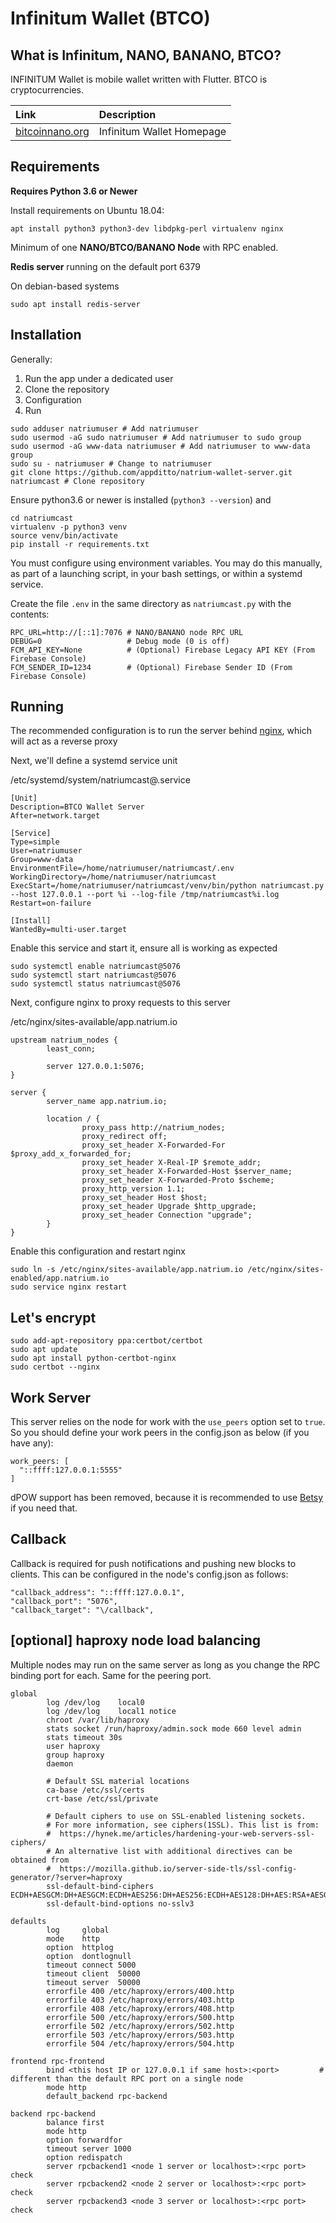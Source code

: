 # Infinitum Wallet (BTCO)

## What is Infinitum, NANO, BANANO, BTCO?

INFINITUM Wallet is mobile wallet written with Flutter. BTCO is cryptocurrencies.

| Link | Description |
| :----- | :------ |
[bitcoinnano.org](https://infinitum.bitcoinnano.org) | Infinitum Wallet Homepage

## Requirements

**Requires Python 3.6 or Newer**

Install requirements on Ubuntu 18.04:
```
apt install python3 python3-dev libdpkg-perl virtualenv nginx
```

Minimum of one **NANO/BTCO/BANANO Node** with RPC enabled.

**Redis server** running on the default port 6379

On debian-based systems

```
sudo apt install redis-server
```

## Installation

Generally:

1) Run the app under a dedicated user
2) Clone the repository
3) Configuration
4) Run

```
sudo adduser natriumuser # Add natriumuser
sudo usermod -aG sudo natriumuser # Add natriumuser to sudo group
sudo usermod -aG www-data natriumuser # Add natriumuser to www-data group
sudo su - natriumuser # Change to natriumuser
git clone https://github.com/appditto/natrium-wallet-server.git natriumcast # Clone repository
```

Ensure python3.6 or newer is installed (`python3 --version`) and

```
cd natriumcast
virtualenv -p python3 venv
source venv/bin/activate
pip install -r requirements.txt
```

You must configure using environment variables. You may do this manually, as part of a launching script, in your bash settings, or within a systemd service.

Create the file `.env` in the same directory as `natriumcast.py` with the contents:

```
RPC_URL=http://[::1]:7076 # NANO/BANANO node RPC URL
DEBUG=0                   # Debug mode (0 is off)
FCM_API_KEY=None          # (Optional) Firebase Legacy API KEY (From Firebase Console)
FCM_SENDER_ID=1234        # (Optional) Firebase Sender ID (From Firebase Console)
```

## Running

The recommended configuration is to run the server behind [nginx](https://www.nginx.com/), which will act as a reverse proxy

Next, we'll define a systemd service unit

/etc/systemd/system/natriumcast@.service
```
[Unit]
Description=BTCO Wallet Server
After=network.target

[Service]
Type=simple
User=natriumuser
Group=www-data
EnvironmentFile=/home/natriumuser/natriumcast/.env
WorkingDirectory=/home/natriumuser/natriumcast
ExecStart=/home/natriumuser/natriumcast/venv/bin/python natriumcast.py --host 127.0.0.1 --port %i --log-file /tmp/natriumcast%i.log
Restart=on-failure

[Install]
WantedBy=multi-user.target
```

Enable this service and start it, ensure all is working as expected

```
sudo systemctl enable natriumcast@5076
sudo systemctl start natriumcast@5076
sudo systemctl status natriumcast@5076
```

Next, configure nginx to proxy requests to this server

/etc/nginx/sites-available/app.natrium.io

```
upstream natrium_nodes {
        least_conn;

        server 127.0.0.1:5076;
}

server {
        server_name app.natrium.io;

        location / {
                proxy_pass http://natrium_nodes;
                proxy_redirect off;
                proxy_set_header X-Forwarded-For $proxy_add_x_forwarded_for;
                proxy_set_header X-Real-IP $remote_addr;
                proxy_set_header X-Forwarded-Host $server_name;
                proxy_set_header X-Forwarded-Proto $scheme;
                proxy_http_version 1.1;
                proxy_set_header Host $host;
                proxy_set_header Upgrade $http_upgrade;
                proxy_set_header Connection "upgrade";
        }
}

```

Enable this configuration and restart nginx

```
sudo ln -s /etc/nginx/sites-available/app.natrium.io /etc/nginx/sites-enabled/app.natrium.io
sudo service nginx restart
```

## Let's encrypt

```
sudo add-apt-repository ppa:certbot/certbot
sudo apt update
sudo apt install python-certbot-nginx 
sudo certbot --nginx
```

## Work Server

This server relies on the node for work with the `use_peers` option set to `true`. So you should define your work peers in the config.json as below (if you have any):

```
work_peers: [
  "::ffff:127.0.0.1:5555"
]
```

dPOW support has been removed, because it is recommended to use [Betsy](https://github.com/bbedward/betsy-middleware) if you need that.

## Callback

Callback is required for push notifications and pushing new blocks to clients. This can be configured in the node's config.json as follows:

```
"callback_address": "::ffff:127.0.0.1",
"callback_port": "5076",
"callback_target": "\/callback",
```

## [optional] haproxy node load balancing
Multiple nodes may run on the same server as long as you change the RPC binding port for each. Same for the peering port.
```
global
        log /dev/log    local0
        log /dev/log    local1 notice
        chroot /var/lib/haproxy
        stats socket /run/haproxy/admin.sock mode 660 level admin
        stats timeout 30s
        user haproxy
        group haproxy
        daemon

        # Default SSL material locations
        ca-base /etc/ssl/certs
        crt-base /etc/ssl/private

        # Default ciphers to use on SSL-enabled listening sockets.
        # For more information, see ciphers(1SSL). This list is from:
        #  https://hynek.me/articles/hardening-your-web-servers-ssl-ciphers/
        # An alternative list with additional directives can be obtained from
        #  https://mozilla.github.io/server-side-tls/ssl-config-generator/?server=haproxy
        ssl-default-bind-ciphers ECDH+AESGCM:DH+AESGCM:ECDH+AES256:DH+AES256:ECDH+AES128:DH+AES:RSA+AESGCM:RSA+AES:!aNULL:!MD5:!DSS
        ssl-default-bind-options no-sslv3

defaults
        log     global
        mode    http
        option  httplog
        option  dontlognull
        timeout connect 5000
        timeout client  50000
        timeout server  50000
        errorfile 400 /etc/haproxy/errors/400.http
        errorfile 403 /etc/haproxy/errors/403.http
        errorfile 408 /etc/haproxy/errors/408.http
        errorfile 500 /etc/haproxy/errors/500.http
        errorfile 502 /etc/haproxy/errors/502.http
        errorfile 503 /etc/haproxy/errors/503.http
        errorfile 504 /etc/haproxy/errors/504.http

frontend rpc-frontend
        bind <this host IP or 127.0.0.1 if same host>:<port>         # different than the default RPC port on a single node
        mode http
        default_backend rpc-backend
        
backend rpc-backend
        balance first
        mode http
        option forwardfor
        timeout server 1000
        option redispatch
        server rpcbackend1 <node 1 server or localhost>:<rpc port> check
        server rpcbackend2 <node 2 server or localhost>:<rpc port> check
        server rpcbackend3 <node 3 server or localhost>:<rpc port> check
```
